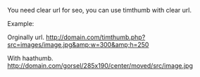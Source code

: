 You need clear url for seo, you can use timthumb with clear url.

Example:

Orginally url.
http://domain.com/timthumb.php?src=images/image.jpg&amp;w=300&amp;h=250

With haathumb.
http://domain.com/gorsel/285x190/center/moved/src/image.jpg




